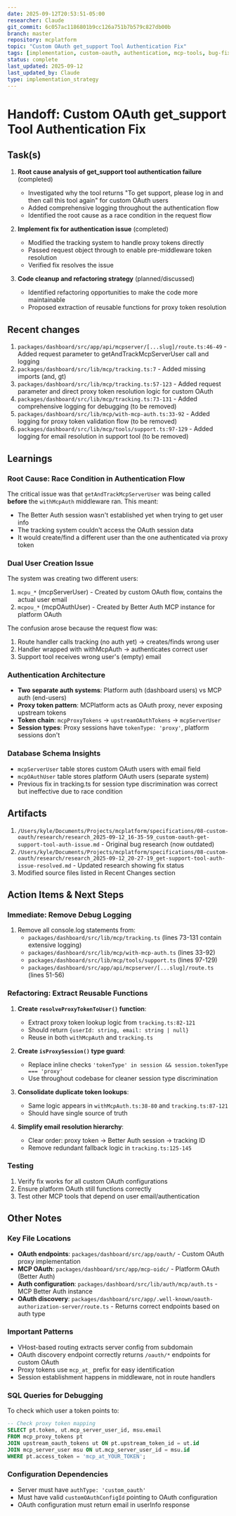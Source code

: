 ```yaml
---
date: 2025-09-12T20:53:51-05:00
researcher: Claude
git_commit: 6c057ac1186801b9cc126a751b7b579c827db00b
branch: master
repository: mcplatform
topic: "Custom OAuth get_support Tool Authentication Fix"
tags: [implementation, custom-oauth, authentication, mcp-tools, bug-fix, tracking]
status: complete
last_updated: 2025-09-12
last_updated_by: Claude
type: implementation_strategy
---
```


# Handoff: Custom OAuth get_support Tool Authentication Fix

## Task(s)
1. **Root cause analysis of get_support tool authentication failure** (completed)
   - Investigated why the tool returns "To get support, please log in and then call this tool again" for custom OAuth users
   - Added comprehensive logging throughout the authentication flow
   - Identified the root cause as a race condition in the request flow

2. **Implement fix for authentication issue** (completed)
   - Modified the tracking system to handle proxy tokens directly
   - Passed request object through to enable pre-middleware token resolution
   - Verified fix resolves the issue

3. **Code cleanup and refactoring strategy** (planned/discussed)
   - Identified refactoring opportunities to make the code more maintainable
   - Proposed extraction of reusable functions for proxy token resolution

## Recent changes
1. `packages/dashboard/src/app/api/mcpserver/[...slug]/route.ts:46-49` - Added request parameter to getAndTrackMcpServerUser call and logging
2. `packages/dashboard/src/lib/mcp/tracking.ts:7` - Added missing imports (and, gt)
3. `packages/dashboard/src/lib/mcp/tracking.ts:57-123` - Added request parameter and direct proxy token resolution logic for custom OAuth
4. `packages/dashboard/src/lib/mcp/tracking.ts:73-131` - Added comprehensive logging for debugging (to be removed)
5. `packages/dashboard/src/lib/mcp/with-mcp-auth.ts:33-92` - Added logging for proxy token validation flow (to be removed)
6. `packages/dashboard/src/lib/mcp/tools/support.ts:97-129` - Added logging for email resolution in support tool (to be removed)

## Learnings

### Root Cause: Race Condition in Authentication Flow
The critical issue was that `getAndTrackMcpServerUser` was being called **before** the `withMcpAuth` middleware ran. This meant:
- The Better Auth session wasn't established yet when trying to get user info
- The tracking system couldn't access the OAuth session data
- It would create/find a different user than the one authenticated via proxy token

### Dual User Creation Issue
The system was creating two different users:
1. `mcpu_*` (mcpServerUser) - Created by custom OAuth flow, contains the actual user email
2. `mcpou_*` (mcpOAuthUser) - Created by Better Auth MCP instance for platform OAuth

The confusion arose because the request flow was:
1. Route handler calls tracking (no auth yet) → creates/finds wrong user
2. Handler wrapped with withMcpAuth → authenticates correct user
3. Support tool receives wrong user's (empty) email

### Authentication Architecture
- **Two separate auth systems**: Platform auth (dashboard users) vs MCP auth (end-users)
- **Proxy token pattern**: MCPlatform acts as OAuth proxy, never exposing upstream tokens
- **Token chain**: `mcpProxyTokens` → `upstreamOAuthTokens` → `mcpServerUser`
- **Session types**: Proxy sessions have `tokenType: 'proxy'`, platform sessions don't

### Database Schema Insights
- `mcpServerUser` table stores custom OAuth users with email field
- `mcpOAuthUser` table stores platform OAuth users (separate system)
- Previous fix in tracking.ts for session type discrimination was correct but ineffective due to race condition

## Artifacts
1. `/Users/kyle/Documents/Projects/mcplatform/specifications/08-custom-oauth/research/research_2025-09-12_16-35-59_custom-oauth-get-support-tool-auth-issue.md` - Original bug research (now outdated)
2. `/Users/kyle/Documents/Projects/mcplatform/specifications/08-custom-oauth/research/research_2025-09-12_20-27-19_get-support-tool-auth-issue-resolved.md` - Updated research showing fix status
3. Modified source files listed in Recent Changes section

## Action Items & Next Steps

### Immediate: Remove Debug Logging
1. Remove all console.log statements from:
   - `packages/dashboard/src/lib/mcp/tracking.ts` (lines 73-131 contain extensive logging)
   - `packages/dashboard/src/lib/mcp/with-mcp-auth.ts` (lines 33-92)
   - `packages/dashboard/src/lib/mcp/tools/support.ts` (lines 97-129)
   - `packages/dashboard/src/app/api/mcpserver/[...slug]/route.ts` (lines 51-56)

### Refactoring: Extract Reusable Functions
1. **Create `resolveProxyTokenToUser()` function**:
   - Extract proxy token lookup logic from `tracking.ts:82-121`
   - Should return `{userId: string, email: string | null}`
   - Reuse in both `withMcpAuth` and `tracking.ts`

2. **Create `isProxySession()` type guard**:
   - Replace inline checks `'tokenType' in session && session.tokenType === 'proxy'`
   - Use throughout codebase for cleaner session type discrimination

3. **Consolidate duplicate token lookups**:
   - Same logic appears in `withMcpAuth.ts:38-80` and `tracking.ts:87-121`
   - Should have single source of truth

4. **Simplify email resolution hierarchy**:
   - Clear order: proxy token → Better Auth session → tracking ID
   - Remove redundant fallback logic in `tracking.ts:125-145`

### Testing
1. Verify fix works for all custom OAuth configurations
2. Ensure platform OAuth still functions correctly
3. Test other MCP tools that depend on user email/authentication

## Other Notes

### Key File Locations
- **OAuth endpoints**: `packages/dashboard/src/app/oauth/` - Custom OAuth proxy implementation
- **MCP OAuth**: `packages/dashboard/src/app/mcp-oidc/` - Platform OAuth (Better Auth)
- **Auth configuration**: `packages/dashboard/src/lib/auth/mcp/auth.ts` - MCP Better Auth instance
- **OAuth discovery**: `packages/dashboard/src/app/.well-known/oauth-authorization-server/route.ts` - Returns correct endpoints based on auth type

### Important Patterns
- VHost-based routing extracts server config from subdomain
- OAuth discovery endpoint correctly returns `/oauth/*` endpoints for custom OAuth
- Proxy tokens use `mcp_at_` prefix for easy identification
- Session establishment happens in middleware, not in route handlers

### SQL Queries for Debugging
To check which user a token points to:
```sql
-- Check proxy token mapping
SELECT pt.token, ut.mcp_server_user_id, msu.email
FROM mcp_proxy_tokens pt
JOIN upstream_oauth_tokens ut ON pt.upstream_token_id = ut.id
JOIN mcp_server_user msu ON ut.mcp_server_user_id = msu.id
WHERE pt.access_token = 'mcp_at_YOUR_TOKEN';
```

### Configuration Dependencies
- Server must have `authType: 'custom_oauth'` 
- Must have valid `customOAuthConfigId` pointing to OAuth configuration
- OAuth configuration must return email in userInfo response